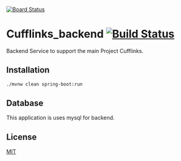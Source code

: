 [![Board Status](https://dev.azure.com/ashwanipandey1218/7dc25148-f005-4450-bf7e-9f8e3d6ff0f6/6887eb0f-3065-4c41-b275-d8e459c9410c/_apis/work/boardbadge/3a06c331-91bb-44d0-ae1a-e36a11c98e7f)](https://dev.azure.com/ashwanipandey1218/7dc25148-f005-4450-bf7e-9f8e3d6ff0f6/_boards/board/t/6887eb0f-3065-4c41-b275-d8e459c9410c/Microsoft.RequirementCategory)
# Cufflinks_backend [![Build Status](https://travis-ci.org/ashwani1218/Cufflinks_backend.svg?branch=master)](https://travis-ci.org/ashwani1218/Cufflinks_backend)

Backend Service to support the main Project Cufflinks.


## Installation

```bash
./mvnw clean spring-boot:run
```

## Database

This application is uses mysql for backend.


## License
[MIT](https://choosealicense.com/licenses/mit/)


